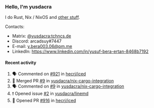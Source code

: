 ### Hello, I'm yusdacra

I do Rust, Nix / NixOS and [other stuff](https://yusdacra.gitlab.io/about).

Contacts:
- Matrix: [@yusdacra:tchncs.de](https://matrix.to/#/@yusdacra:tchncs.de)
- Discord: arcadsuy#7447
- E-mail: y.bera003.06@pm.me
- LinkedIn: https://www.linkedin.com/in/yusuf-bera-ertan-8468b7192

#### Recent activity

<!--START_SECTION:activity-->
1. 🗣 Commented on [#921](https://github.com/hecrj/iced/issues/921) in [hecrj/iced](https://github.com/hecrj/iced)
2. 🎉 Merged PR [#9](https://github.com/yusdacra/nix-cargo-integration/pull/9) in [yusdacra/nix-cargo-integration](https://github.com/yusdacra/nix-cargo-integration)
3. 🗣 Commented on [#9](https://github.com/yusdacra/nix-cargo-integration/issues/9) in [yusdacra/nix-cargo-integration](https://github.com/yusdacra/nix-cargo-integration)
4. ❗️ Opened issue [#2](https://github.com/yusdacra/linemd/issues/2) in [yusdacra/linemd](https://github.com/yusdacra/linemd)
5. 💪 Opened PR [#916](https://github.com/hecrj/iced/pull/916) in [hecrj/iced](https://github.com/hecrj/iced)
<!--END_SECTION:activity-->
